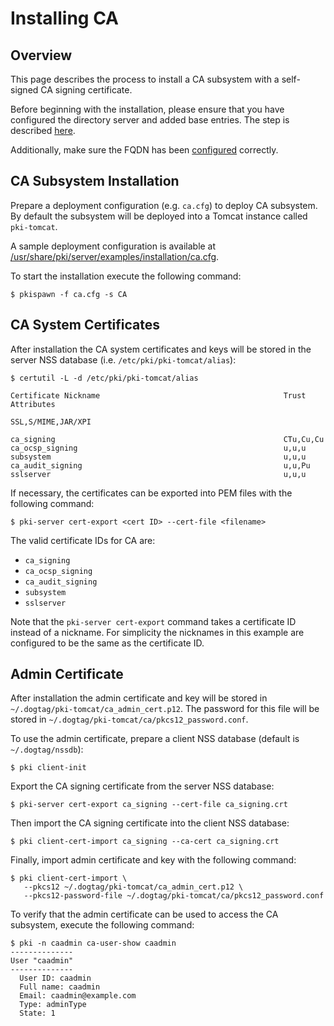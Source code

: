 Installing CA
=============

Overview
--------

This page describes the process to install a CA subsystem with a self-signed CA signing certificate.

Before beginning with the installation, please ensure that you have configured the directory
server and added base entries.
The step is described [here](https://github.com/dogtagpki/pki/wiki/DS-Installation).

Additionally, make sure the FQDN has been [configured](../server/FQDN_Configuration.adoc) correctly.

CA Subsystem Installation
-------------------------

Prepare a deployment configuration (e.g. `ca.cfg`) to deploy CA subsystem.
By default the subsystem will be deployed into a Tomcat instance called `pki-tomcat`.

A sample deployment configuration is available at [/usr/share/pki/server/examples/installation/ca.cfg](../../../base/server/examples/installation/ca.cfg).

To start the installation execute the following command:

```
$ pkispawn -f ca.cfg -s CA
```

CA System Certificates
----------------------

After installation the CA system certificates and keys will be stored
in the server NSS database (i.e. `/etc/pki/pki-tomcat/alias`):

```
$ certutil -L -d /etc/pki/pki-tomcat/alias

Certificate Nickname                                         Trust Attributes
                                                             SSL,S/MIME,JAR/XPI

ca_signing                                                   CTu,Cu,Cu
ca_ocsp_signing                                              u,u,u
subsystem                                                    u,u,u
ca_audit_signing                                             u,u,Pu
sslserver                                                    u,u,u
```

If necessary, the certificates can be exported into PEM files with the following command:

```
$ pki-server cert-export <cert ID> --cert-file <filename>
```

The valid certificate IDs for CA are:
* `ca_signing`
* `ca_ocsp_signing`
* `ca_audit_signing`
* `subsystem`
* `sslserver`

Note that the `pki-server cert-export` command takes a certificate ID instead of a nickname.
For simplicity the nicknames in this example are configured to be the same as the certificate ID.

Admin Certificate
-----------------

After installation the admin certificate and key will be stored
in `~/.dogtag/pki-tomcat/ca_admin_cert.p12`.
The password for this file will be stored in `~/.dogtag/pki-tomcat/ca/pkcs12_password.conf`.

To use the admin certificate, prepare a client NSS database (default is `~/.dogtag/nssdb`):

```
$ pki client-init
```

Export the CA signing certificate from the server NSS database:

```
$ pki-server cert-export ca_signing --cert-file ca_signing.crt
```

Then import the CA signing certificate into the client NSS database:

```
$ pki client-cert-import ca_signing --ca-cert ca_signing.crt
```

Finally, import admin certificate and key with the following command:

```
$ pki client-cert-import \
   --pkcs12 ~/.dogtag/pki-tomcat/ca_admin_cert.p12 \
   --pkcs12-password-file ~/.dogtag/pki-tomcat/ca/pkcs12_password.conf
```

To verify that the admin certificate can be used to access the CA subsystem, execute the following command:

```
$ pki -n caadmin ca-user-show caadmin
--------------
User "caadmin"
--------------
  User ID: caadmin
  Full name: caadmin
  Email: caadmin@example.com
  Type: adminType
  State: 1
```

